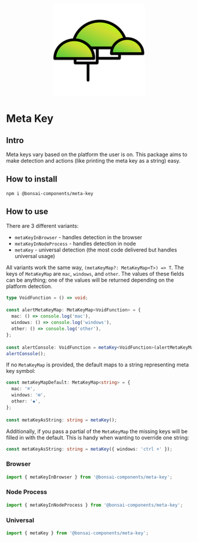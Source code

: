 <p align="center"><img src="https://raw.githubusercontent.com/zieka/bonsai-components/main/svg/bonsai-logo.svg" height="250px" alt="Bonsai Logo"></p>

# Meta Key

## Intro

Meta keys vary based on the platform the user is on. This package aims to
make detection and actions (like printing the meta key as a string) easy.

## How to install

```
npm i @bonsai-components/meta-key
```

## How to use

There are 3 different variants:

- `metaKeyInBrowser` - handles detection in the browser
- `metaKeyInNodeProcess` - handles detection in node
- `metaKey` - universal detection (the most code delivered but handles universal usage)

All variants work the same way, `(metaKeyMap?: MetaKeyMap<T>) => T`. The keys of
`MetaKeyMap` are `mac`, `windows`, and `other`. The values of these fields can
be anything; one of the values will be returned depending on the platform
detection.

```ts
type VoidFunction = () => void;

const alertMetaKeyMap: MetaKeyMap<VoidFunction> = {
  mac: () => console.log('mac'),
  windows: () => console.log('windows'),
  other: () => console.log('other'),
};

const alertConsole: VoidFunction = metaKey<VoidFunction>(alertMetaKeyMap);
alertConsole();
```

If no `MetaKeyMap` is provided, the default maps to a string representing meta key symbol:

```ts
const metaKeyMapDefault: MetaKeyMap<string> = {
  mac: '⌘',
  windows: '⊞',
  other: '◆',
};

const metaKeyAsString: string = metaKey();
```

Additionally, if you pass a partial of the `MetaKeyMap` the missing keys will be
filled in with the default. This is handy when wanting to override one string:

```ts
const metaKeyAsString: string = metaKey({ windows: 'ctrl +' });
```

### Browser

```ts
import { metaKeyInBrowser } from '@bonsai-components/meta-key';
```

### Node Process

```ts
import { metaKeyInNodeProcess } from '@bonsai-components/meta-key';
```

### Universal

```ts
import { metaKey } from '@bonsai-components/meta-key';
```
